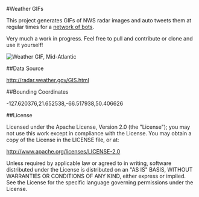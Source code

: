 #Weather GIFs

This project generates GIFs of NWS radar images and auto tweets them at regular times for a [network of bots](https://twitter.com/wxGIF/following).

Very much a work in progress. Feel free to pull and contribute or clone and use it yourself!

![Weather GIF, Mid-Atlantic](http://i.imgur.com/75bEfcY.gif)

##Data Source

http://radar.weather.gov/GIS.html

##Bounding Coordinates

-127.620376,21.652538,-66.517938,50.406626

##License

Licensed under the Apache License, Version 2.0 (the "License"); you may not use this work except in compliance with the License.
You may obtain a copy of the License in the LICENSE file, or at:

http://www.apache.org/licenses/LICENSE-2.0

Unless required by applicable law or agreed to in writing, software distributed under the License is distributed on an "AS IS" BASIS,
WITHOUT WARRANTIES OR CONDITIONS OF ANY KIND, either express or implied. See the License for the specific language
governing permissions under the License.
